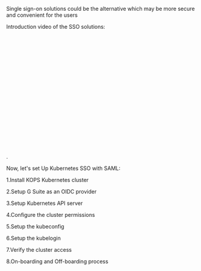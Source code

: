 Single sign-on solutions could be the alternative which may be more secure and convenient for the users

Introduction video of the SSO solutions: 
<iframe width="560" height="315" src=""https://www.youtube-nocookie.com/embed/mys7IhNKRTI" frameborder="0" allow="accelerometer; autoplay; encrypted-media; gyroscope; picture-in-picture" allowfullscreen></iframe>
.


Now, let's set Up Kubernetes SSO with SAML:

1.Install KOPS Kubernetes cluster 

2.Setup G Suite as an OIDC provider
                  
3.Setup Kubernetes API server
                  
4.Configure the cluster permissions
                  
5.Setup the kubeconfig
                  
6.Setup the kubelogin
                  
7.Verify the cluster access
                  
8.On-boarding and Off-boarding process
                  

                 
